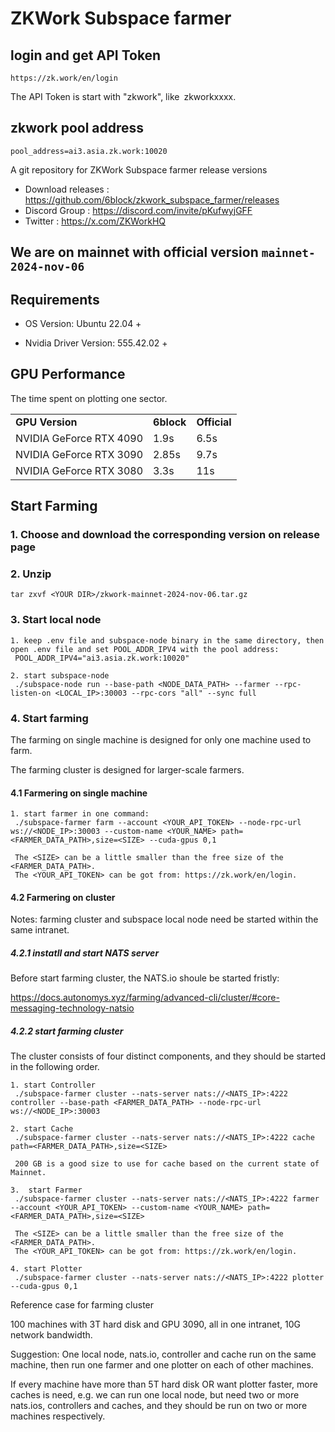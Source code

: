 # ZKWork Subspace farmer


## login and get API Token
```shell
https://zk.work/en/login
```
The API Token is start with "zkwork", like zkworkxxxx.

## zkwork pool address
```shell
pool_address=ai3.asia.zk.work:10020
```

A git repository for ZKWork Subspace farmer release versions

* Download releases : https://github.com/6block/zkwork_subspace_farmer/releases
* Discord Group :  https://discord.com/invite/pKufwyjGFF
* Twitter : https://x.com/ZKWorkHQ

## We are on mainnet with official version `mainnet-2024-nov-06`

## Requirements
- OS Version: Ubuntu 22.04 +

- Nvidia Driver Version: 555.42.02 +

## GPU Performance
The time spent on plotting one sector.

<table>
  <tr>
   <td><strong>GPU Version</strong>
   </td>
   <td><strong>6block</strong>
   </td>
   <td><strong>Official</strong>
   </td>
  </tr>
  <tr>
   <td>NVIDIA GeForce RTX 4090
   </td>
   <td>1.9s
   </td>
   <td>6.5s
   </td>
  </tr>
  <tr>
   <td>NVIDIA GeForce RTX 3090
   </td>
   <td>2.85s
   </td>
   <td>9.7s
   </td>
  </tr>
  <tr>
   <td>NVIDIA GeForce RTX 3080
   </td>
   <td>3.3s
   </td>
   <td>11s
   </td>
  </tr>
</table>

## Start Farming

### 1. Choose and download the corresponding version on release page

### 2. Unzip
    tar zxvf <YOUR DIR>/zkwork-mainnet-2024-nov-06.tar.gz

### 3. Start local node

    1. keep .env file and subspace-node binary in the same directory, then open .env file and set POOL_ADDR_IPV4 with the pool address:
     POOL_ADDR_IPV4="ai3.asia.zk.work:10020"

    2. start subspace-node
     ./subspace-node run --base-path <NODE_DATA_PATH> --farmer --rpc-listen-on <LOCAL_IP>:30003 --rpc-cors "all" --sync full

### 4. Start farming
   The farming on single machine is designed for only one machine used to farm.

   The farming cluster is designed for larger-scale farmers.

#### 4.1 Farmering on single machine
    1. start farmer in one command:
     ./subspace-farmer farm --account <YOUR_API_TOKEN> --node-rpc-url ws://<NODE_IP>:30003 --custom-name <YOUR_NAME> path=<FARMER_DATA_PATH>,size=<SIZE> --cuda-gpus 0,1

     The <SIZE> can be a little smaller than the free size of the <FARMER_DATA_PATH>.
     The <YOUR_API_TOKEN> can be got from: https://zk.work/en/login.

#### 4.2 Farmering on cluster
   Notes: farming cluster and subspace local node need be started within the same intranet.

   ##### 4.2.1 instatll and start NATS server
   Before start farming cluster, the NATS.io shoule be started fristly:

   https://docs.autonomys.xyz/farming/advanced-cli/cluster/#core-messaging-technology-natsio

   ##### 4.2.2 start farming cluster
   The cluster consists of four distinct components, and they should be started in the following order.

    1. start Controller
     ./subspace-farmer cluster --nats-server nats://<NATS_IP>:4222 controller --base-path <FARMER_DATA_PATH> --node-rpc-url ws://<NODE_IP>:30003

    2. start Cache
     ./subspace-farmer cluster --nats-server nats://<NATS_IP>:4222 cache path=<FARMER_DATA_PATH>,size=<SIZE>

     200 GB is a good size to use for cache based on the current state of Mainnet.

    3.  start Farmer
     ./subspace-farmer cluster --nats-server nats://<NATS_IP>:4222 farmer --account <YOUR_API_TOKEN> --custom-name <YOUR_NAME> path=<FARMER_DATA_PATH>,size=<SIZE>

     The <SIZE> can be a little smaller than the free size of the <FARMER_DATA_PATH>.
     The <YOUR_API_TOKEN> can be got from: https://zk.work/en/login.

    4. start Plotter
     ./subspace-farmer cluster --nats-server nats://<NATS_IP>:4222 plotter --cuda-gpus 0,1

  Reference case for farming cluster

  100 machines with 3T hard disk and GPU 3090, all in one intranet, 10G network bandwidth.

  Suggestion: One local node, nats.io, controller and cache run on the same machine, then run one farmer and one plotter on each of other machines.

  If every machine have more than 5T hard disk OR want plotter faster, more caches is need,  e.g. we can run one local node, but need two or more nats.ios, controllers and caches, and they should be run on two or more machines respectively.
